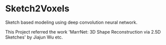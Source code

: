 # Sketch2Voxels
Sketch based modeling using deep convolution neural network.

This Project referred the work 'MarrNet: 3D Shape Reconstruction via 2.5D Sketches' by Jiajun Wu etc.

